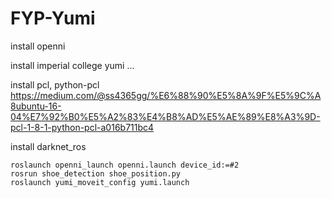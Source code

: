 # FYP-Yumi

install openni

install imperial college yumi ...

install pcl, python-pcl https://medium.com/@ss4365gg/%E6%88%90%E5%8A%9F%E5%9C%A8ubuntu-16-04%E7%92%B0%E5%A2%83%E4%B8%AD%E5%AE%89%E8%A3%9D-pcl-1-8-1-python-pcl-a016b711bc4

install darknet_ros

```
roslaunch openni_launch openni.launch device_id:=#2
rosrun shoe_detection shoe_position.py 
roslaunch yumi_moveit_config yumi.launch 
```
